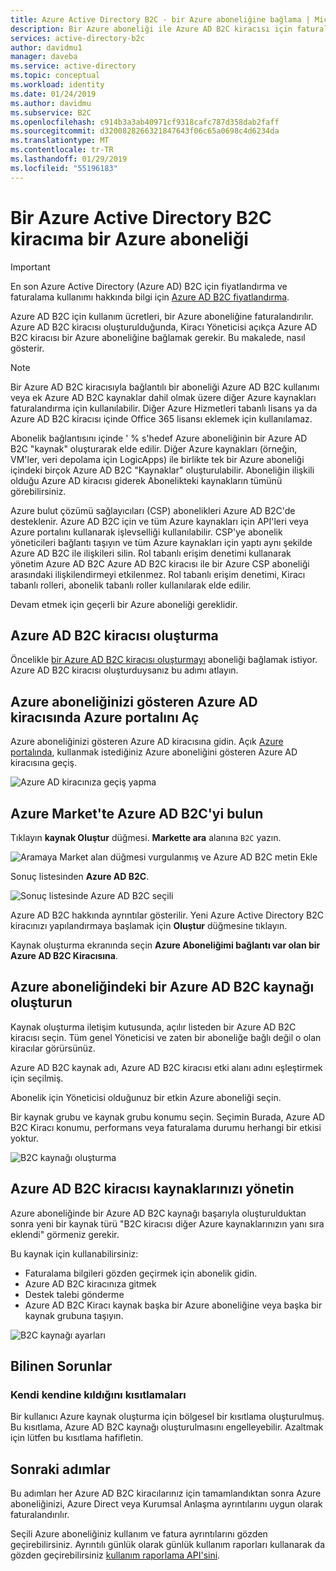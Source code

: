 ```yaml
---
title: Azure Active Directory B2C - bir Azure aboneliğine bağlama | Microsoft Docs
description: Bir Azure aboneliği ile Azure AD B2C kiracısı için faturalama için adım adım kılavuzu.
services: active-directory-b2c
author: davidmu1
manager: daveba
ms.service: active-directory
ms.topic: conceptual
ms.workload: identity
ms.date: 01/24/2019
ms.author: davidmu
ms.subservice: B2C
ms.openlocfilehash: c914b3a3ab40971cf9318cafc787d358dab2faff
ms.sourcegitcommit: d3200828266321847643f06c65a0698c4d6234da
ms.translationtype: MT
ms.contentlocale: tr-TR
ms.lasthandoff: 01/29/2019
ms.locfileid: "55196183"
---
```

# <a name="link-an-azure-subscription-to-an-azure-active-directory-b2c-tenant"></a>Bir Azure Active Directory B2C kiracıma bir Azure aboneliği

> [!IMPORTANT]
> En son Azure Active Directory (Azure AD) B2C için fiyatlandırma ve faturalama kullanımı hakkında bilgi için [Azure AD B2C fiyatlandırma](https://azure.microsoft.com/pricing/details/active-directory-b2c/).

Azure AD B2C için kullanım ücretleri, bir Azure aboneliğine faturalandırılır. Azure AD B2C kiracısı oluşturulduğunda, Kiracı Yöneticisi açıkça Azure AD B2C kiracısı bir Azure aboneliğine bağlamak gerekir. Bu makalede, nasıl gösterir.

> [!NOTE]
> Bir Azure AD B2C kiracısıyla bağlantılı bir aboneliği Azure AD B2C kullanımı veya ek Azure AD B2C kaynaklar dahil olmak üzere diğer Azure kaynakları faturalandırma için kullanılabilir.  Diğer Azure Hizmetleri tabanlı lisans ya da Azure AD B2C kiracısı içinde Office 365 lisansı eklemek için kullanılamaz.

Abonelik bağlantısını içinde ' % s'hedef Azure aboneliğinin bir Azure AD B2C "kaynak" oluşturarak elde edilir. Diğer Azure kaynakları (örneğin, VM'ler, veri depolama için LogicApps) ile birlikte tek bir Azure aboneliği içindeki birçok Azure AD B2C "Kaynaklar" oluşturulabilir. Aboneliğin ilişkili olduğu Azure AD kiracısı giderek Abonelikteki kaynakların tümünü görebilirsiniz.

Azure bulut çözümü sağlayıcıları (CSP) abonelikleri Azure AD B2C'de desteklenir. Azure AD B2C için ve tüm Azure kaynakları için API'leri veya Azure portalını kullanarak işlevselliği kullanılabilir. CSP'ye abonelik yöneticileri bağlantı taşıyın ve tüm Azure kaynakları için yaptı aynı şekilde Azure AD B2C ile ilişkileri silin. Rol tabanlı erişim denetimi kullanarak yönetim Azure AD B2C Azure AD B2C kiracısı ile bir Azure CSP aboneliği arasındaki ilişkilendirmeyi etkilenmez. Rol tabanlı erişim denetimi, Kiracı tabanlı rolleri, abonelik tabanlı roller kullanılarak elde edilir.

Devam etmek için geçerli bir Azure aboneliği gereklidir.

## <a name="create-an-azure-ad-b2c-tenant"></a>Azure AD B2C kiracısı oluşturma

Öncelikle [bir Azure AD B2C kiracısı oluşturmayı](active-directory-b2c-get-started.md) aboneliği bağlamak istiyor. Azure AD B2C kiracısı oluşturduysanız bu adımı atlayın.

## <a name="open-azure-portal-in-the-azure-ad-tenant-that-shows-your-azure-subscription"></a>Azure aboneliğinizi gösteren Azure AD kiracısında Azure portalını Aç

Azure aboneliğinizi gösteren Azure AD kiracısına gidin. Açık [Azure portalında](https://portal.azure.com), kullanmak istediğiniz Azure aboneliğini gösteren Azure AD kiracısına geçiş.

![Azure AD kiracınıza geçiş yapma](./media/active-directory-b2c-how-to-enable-billing/SelectAzureADTenant.png)

## <a name="find-azure-ad-b2c-in-the-azure-marketplace"></a>Azure Market'te Azure AD B2C'yi bulun

Tıklayın **kaynak Oluştur** düğmesi. **Markette ara** alanına `B2C` yazın.

![Aramaya Market alan düğmesi vurgulanmış ve Azure AD B2C metin Ekle](../../includes/media/active-directory-b2c-create-tenant/find-azure-ad-b2c.png)

Sonuç listesinden **Azure AD B2C**.

![Sonuç listesinde Azure AD B2C seçili](../../includes/media/active-directory-b2c-create-tenant/find-azure-ad-b2c-result.png)

Azure AD B2C hakkında ayrıntılar gösterilir. Yeni Azure Active Directory B2C kiracınızı yapılandırmaya başlamak için **Oluştur** düğmesine tıklayın.

Kaynak oluşturma ekranında seçin **Azure Aboneliğimi bağlantı var olan bir Azure AD B2C Kiracısına**.

## <a name="create-an-azure-ad-b2c-resource-within-the-azure-subscription"></a>Azure aboneliğindeki bir Azure AD B2C kaynağı oluşturun

Kaynak oluşturma iletişim kutusunda, açılır listeden bir Azure AD B2C kiracısı seçin. Tüm genel Yöneticisi ve zaten bir aboneliğe bağlı değil o olan kiracılar görürsünüz.

Azure AD B2C kaynak adı, Azure AD B2C kiracısı etki alanı adını eşleştirmek için seçilmiş.

Abonelik için Yöneticisi olduğunuz bir etkin Azure aboneliği seçin.

Bir kaynak grubu ve kaynak grubu konumu seçin. Seçimin Burada, Azure AD B2C Kiracı konumu, performans veya faturalama durumu herhangi bir etkisi yoktur.

![B2C kaynağı oluşturma](./media/active-directory-b2c-how-to-enable-billing/createresourceb2c.png)

## <a name="manage-your-azure-ad-b2c-tenant-resources"></a>Azure AD B2C kiracısı kaynaklarınızı yönetin

Azure aboneliğinde bir Azure AD B2C kaynağı başarıyla oluşturulduktan sonra yeni bir kaynak türü "B2C kiracısı diğer Azure kaynaklarınızın yanı sıra eklendi" görmeniz gerekir.

Bu kaynak için kullanabilirsiniz:

- Faturalama bilgileri gözden geçirmek için abonelik gidin.
- Azure AD B2C kiracınıza gitmek
- Destek talebi gönderme
- Azure AD B2C Kiracı kaynak başka bir Azure aboneliğine veya başka bir kaynak grubuna taşıyın.

![B2C kaynağı ayarları](./media/active-directory-b2c-how-to-enable-billing/b2cresourcesettings.png)

## <a name="known-issues"></a>Bilinen Sorunlar

### <a name="self-imposed-restrictions"></a>Kendi kendine kıldığını kısıtlamaları

Bir kullanıcı Azure kaynak oluşturma için bölgesel bir kısıtlama oluşturulmuş. Bu kısıtlama, Azure AD B2C kaynağı oluşturulmasını engelleyebilir. Azaltmak için lütfen bu kısıtlama hafifletin.

## <a name="next-steps"></a>Sonraki adımlar

Bu adımları her Azure AD B2C kiracılarınız için tamamlandıktan sonra Azure aboneliğinizi, Azure Direct veya Kurumsal Anlaşma ayrıntılarını uygun olarak faturalandırılır.

Seçili Azure aboneliğiniz kullanım ve fatura ayrıntılarını gözden geçirebilirsiniz. Ayrıntılı günlük olarak günlük kullanım raporları kullanarak da gözden geçirebilirsiniz [kullanım raporlama API'sini](active-directory-b2c-reference-usage-reporting-api.md).
